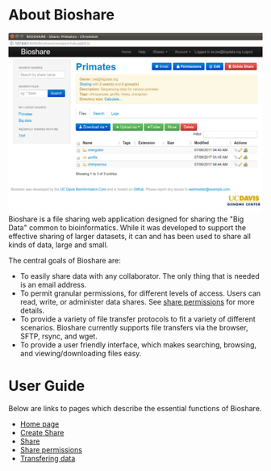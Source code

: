 About Bioshare
==============
![Share interface](/images/screenshots/share.png)
Bioshare is a file sharing web application designed for sharing the "Big Data" common to bioinformatics.  While it was developed to support the effective sharing of larger datasets, it can and has been used to share all kinds of data, large and small.

The central goals of Bioshare are:

* To easily share data with any collaborator.  The only thing that is needed is an email address.
* To permit granular permissions, for different levels of access.  Users can read, write, or administer data shares.  See [share permissions](permissions.md) for more details.
* To provide a variety of file transfer protocols to fit a variety of different scenarios.  Bioshare currently supports file transfers via the browser, SFTP, rsync, and wget.
* To provide a user friendly interface, which makes searching, browsing, and viewing/downloading files easy.

User Guide
==========
Below are links to pages which describe the essential functions of Bioshare.
* [Home page](home.md)
* [Create Share](create_share.md)
* [Share](share.md)
* [Share permissions](permissions.md)
* [Transfering data](file_transfer.md)
